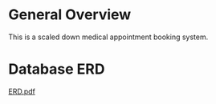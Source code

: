 # General Overview

This is a scaled down medical appointment booking system.

# Database ERD
[ERD.pdf](https://github.com/Reena9999/HOSPITALMANAGEMENTSYSTEM/files/11365266/ERD.pdf)

